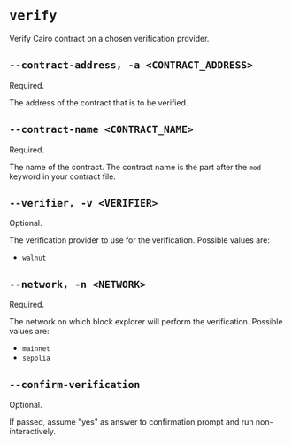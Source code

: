 # `verify`
Verify Cairo contract on a chosen verification provider.

## `--contract-address, -a <CONTRACT_ADDRESS>`
Required.

The address of the contract that is to be verified.

## `--contract-name <CONTRACT_NAME>`
Required.

The name of the contract. The contract name is the part after the `mod` keyword in your contract file.

## `--verifier, -v <VERIFIER>`
Optional.

The verification provider to use for the verification. Possible values are:
* `walnut`

## `--network, -n <NETWORK>`
Required.

The network on which block explorer will perform the verification. Possible values are:
* `mainnet`
* `sepolia`

## `--confirm-verification`
Optional.

If passed, assume "yes" as answer to confirmation prompt and run non-interactively.
